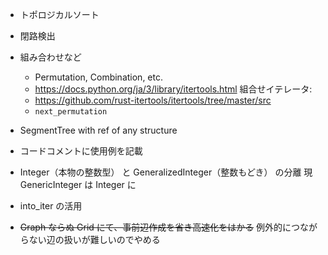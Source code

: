 * トポロジカルソート
* 閉路検出
* 組み合わせなど
    * Permutation, Combination, etc.
    * https://docs.python.org/ja/3/library/itertools.html 組合せイテレータ:
    * https://github.com/rust-itertools/itertools/tree/master/src
    * `next_permutation`
* SegmentTree with ref of any structure
* コードコメントに使用例を記載
* Integer（本物の整数型） と GeneralizedInteger（整数もどき） の分離 現 GenericInteger は Integer に
* into_iter の活用

* ~~Graph ならぬ Grid にて、事前辺作成を省き高速化をはかる~~ 例外的につながらない辺の扱いが難しいのでやめる
